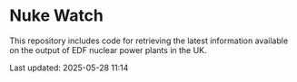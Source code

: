# Nuke Watch

This repository includes code for retrieving the latest information available on the output of EDF nuclear power plants in the UK.

Last updated: 2025-05-28 11:14